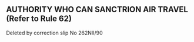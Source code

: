 ## AUTHORITY WHO CAN SANCTRION AIR TRAVEL (Refer to Rule 62)

Deleted by correction slip No 262NII/90
